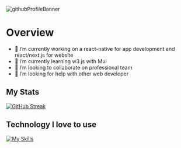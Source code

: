 ![githubProfileBanner](https://github.com/Jillurcf/jillurcf/assets/112783203/4613ad18-564d-461d-89d9-85c4ef18dd9f)


# Overview

- 🔭 I’m currently working on a react-native for app development and react/next.js for website
- 🌱 I’m currently learning w3.js with Mui
- 👯 I’m looking to collaborate on professional team
- 🤔 I’m looking for help with other web developer

## My Stats
[![GitHub Streak](https://github-readme-streak-stats.herokuapp.com?user=jillurcf)](https://git.io/streak-stats)

## Technology I love to use
[![My Skills](https://skillicons.dev/icons?i=js,react,nodejs,mongodb,html,tailwind,firebase)](https://skillicons.dev)
